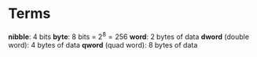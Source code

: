 # Terms
__nibble__: 4 bits
__byte__: 8 bits = $2^8=256$
__word__: 2 bytes of data 
__dword__ (double word): 4 bytes of data
__qword__ (quad word): 8 bytes of data
